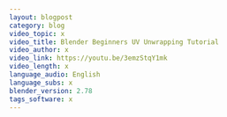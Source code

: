 ```yaml
---
layout: blogpost
category: blog
video_topic: x
video_title: Blender Beginners UV Unwrapping Tutorial
video_author: x
video_link: https://youtu.be/3emzStqY1mk
video_length: x
language_audio: English
language_subs: x
blender_version: 2.78
tags_software: x
---
```

